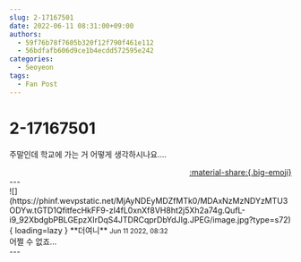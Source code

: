 ```yaml
---
slug: 2-17167501
date: 2022-06-11 08:31:00+09:00
authors:
  - 59f76b78f7605b320f12f790f461e112
  - 56bdfafb606d9ce1b4ecdd572595e242
categories:
  - Seoyeon
tags:
  - Fan Post
---
```


# 2-17167501

<div class="post-container" markdown="1">
<div class="content-container md-sidebar__scrollwrap" markdown="1">

주말인데 학교에 가는 거 어떻게 생각하시나요....

</div>
</div>

<div style="text-align: right;" markdown="1">
<a href="https://weverse.io/fromis9/fanpost/2-17167501" style="text-align: right;">:material-share:{.big-emoji}</a>
</div>
---

<div class="comments-container md-sidebar__scrollwrap" markdown="1">
<div class="comment" markdown="1">
<div class='id-container' markdown="1">
![](https://phinf.wevpstatic.net/MjAyNDEyMDZfMTk0/MDAxNzMzNDYzMTU3ODYw.tGTD1QfitfecHkFF9-zI4fL0xnXf8VH8ht2j5Xh2a74g.QufL-i9_92XbdgbPBLGEpzXIrDqS4JTDRCqprDbYdJIg.JPEG/image.jpg?type=s72){ loading=lazy }
**<span class="artist">더여니</span>** <small>Jun 11 2022, 08:32</small><br>
</div>
<div class='comment-body' markdown="1">
어쩔 수 없죠...
</div>
</div>
</div>
---
